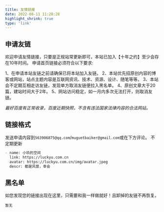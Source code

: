 ```yaml
---
title: 友情链接
date: 2022-08-11 11:28:28
highlight_shrink: true
type: 'link'
---
```



申请友链
---

欢迎申请友情链接，只要是正规站常更新即可，本站已加入【十年之约】至少会存在10年时间。
申请首页链接必须符合以下要求:

1、在申请本站友链之前请确保已将本站加入友链。
2、本站优先招原创内容的博客或网站，站点主题内容是互联网资讯、技术、资源、设计、随笔等等。
3、本站会不定期互相走访友链，发现单方取消友链便拉入黑名单。
4、原创文章大于20篇，建站时间大于2年。
5、网站访问稳定，如一月内多次无法打开，则取消友链。

*最好百度有正常收录，百度近期快照，不含有违法国家法律内容的合法网站。*

链接格式
---

发送申请内容到`563906875@qq.com`/`muguetbaiker@gmail.com`或在下方评论。 不定期更新

```md
- name: 小玖的空间
  link: https://luckyu.com.cn
  avatar: https://luckyu.com.cn/img/avatar.jpeg
  descr: 都是风景，幸会
```

黑名单
---

如您发现您的链接出现在这里，只需要和我一样做就好！且卸掉的友链不再恢复。

```
暂无
```
